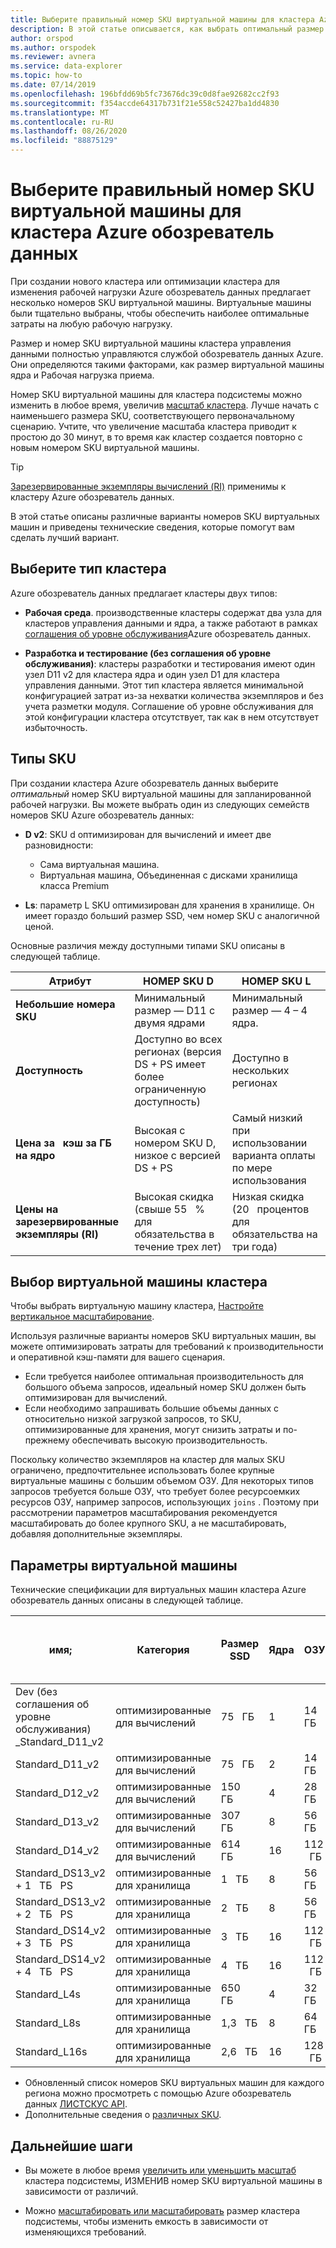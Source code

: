 ```yaml
---
title: Выберите правильный номер SKU виртуальной машины для кластера Azure обозреватель данных
description: В этой статье описывается, как выбрать оптимальный размер SKU для кластера Azure обозреватель данных.
author: orspod
ms.author: orspodek
ms.reviewer: avnera
ms.service: data-explorer
ms.topic: how-to
ms.date: 07/14/2019
ms.openlocfilehash: 196bfdd69b5fc73676dc39c0d8fae92682cc2f93
ms.sourcegitcommit: f354accde64317b731f21e558c52427ba1dd4830
ms.translationtype: MT
ms.contentlocale: ru-RU
ms.lasthandoff: 08/26/2020
ms.locfileid: "88875129"
---
```

# <a name="select-the-correct-vm-sku-for-your-azure-data-explorer-cluster"></a>Выберите правильный номер SKU виртуальной машины для кластера Azure обозреватель данных 

При создании нового кластера или оптимизации кластера для изменения рабочей нагрузки Azure обозреватель данных предлагает несколько номеров SKU виртуальной машины. Виртуальные машины были тщательно выбраны, чтобы обеспечить наиболее оптимальные затраты на любую рабочую нагрузку. 

Размер и номер SKU виртуальной машины кластера управления данными полностью управляются службой обозреватель данных Azure. Они определяются такими факторами, как размер виртуальной машины ядра и Рабочая нагрузка приема. 

Номер SKU виртуальной машины для кластера подсистемы можно изменить в любое время, увеличив [масштаб кластера](manage-cluster-vertical-scaling.md). Лучше начать с наименьшего размера SKU, соответствующего первоначальному сценарию. Учтите, что увеличение масштаба кластера приводит к простою до 30 минут, в то время как кластер создается повторно с новым номером SKU виртуальной машины.

> [!TIP]
> [Зарезервированные экземпляры вычислений (RI)](https://docs.microsoft.com/azure/virtual-machines/windows/prepay-reserved-vm-instances) применимы к кластеру Azure обозреватель данных.  

В этой статье описаны различные варианты номеров SKU виртуальных машин и приведены технические сведения, которые помогут вам сделать лучший вариант.

## <a name="select-a-cluster-type"></a>Выберите тип кластера

Azure обозреватель данных предлагает кластеры двух типов:

* **Рабочая среда**. производственные кластеры содержат два узла для кластеров управления данными и ядра, а также работают в рамках [соглашения об уровне обслуживания](https://azure.microsoft.com/support/legal/sla/data-explorer/v1_0/)Azure обозреватель данных.

* **Разработка и тестирование (без соглашения об уровне обслуживания)**: кластеры разработки и тестирования имеют один узел D11 v2 для кластера ядра и один узел D1 для кластера управления данными. Этот тип кластера является минимальной конфигурацией затрат из-за нехватки количества экземпляров и без учета разметки модуля. Соглашение об уровне обслуживания для этой конфигурации кластера отсутствует, так как в нем отсутствует избыточность.

## <a name="sku-types"></a>Типы SKU

При создании кластера Azure обозреватель данных выберите *оптимальный* номер SKU виртуальной машины для запланированной рабочей нагрузки. Вы можете выбрать один из следующих семейств номеров SKU Azure обозреватель данных:

* **D v2**: SKU d оптимизирован для вычислений и имеет две разновидности:
    * Сама виртуальная машина.
    * Виртуальная машина, Объединенная с дисками хранилища класса Premium

* **Ls**: параметр L SKU оптимизирован для хранения в хранилище. Он имеет гораздо больший размер SSD, чем номер SKU с аналогичной ценой.

Основные различия между доступными типами SKU описаны в следующей таблице.
 
| Атрибут | НОМЕР SKU D | НОМЕР SKU L |
|---|---|---
|**Небольшие номера SKU**|Минимальный размер — D11 с двумя ядрами|Минимальный размер — 4 – 4 ядра. |
|**Доступность**|Доступно во всех регионах (версия DS + PS имеет более ограниченную доступность)|Доступно в нескольких регионах |
|**Цена за &nbsp; кэш за ГБ на ядро**|Высокая с номером SKU D, низкое с версией DS + PS|Самый низкий при использовании варианта оплаты по мере использования |
|**Цены на зарезервированные экземпляры (RI)**|Высокая скидка (свыше 55 &nbsp; % для обязательства в течение трех лет)|Низкая скидка (20 &nbsp; процентов для обязательства на три года) |  

## <a name="select-your-cluster-vm"></a>Выбор виртуальной машины кластера 

Чтобы выбрать виртуальную машину кластера, [Настройте вертикальное масштабирование](manage-cluster-vertical-scaling.md#configure-vertical-scaling). 

Используя различные варианты номеров SKU виртуальных машин, вы можете оптимизировать затраты для требований к производительности и оперативной кэш-памяти для вашего сценария. 
* Если требуется наиболее оптимальная производительность для большого объема запросов, идеальный номер SKU должен быть оптимизирован для вычислений. 
* Если необходимо запрашивать большие объемы данных с относительно низкой загрузкой запросов, то SKU, оптимизированные для хранения, могут снизить затраты и по-прежнему обеспечивать высокую производительность.

Поскольку количество экземпляров на кластер для малых SKU ограничено, предпочтительнее использовать более крупные виртуальные машины с большим объемом ОЗУ. Для некоторых типов запросов требуется больше ОЗУ, что требует более ресурсоемких ресурсов ОЗУ, например запросов, использующих `joins` . Поэтому при рассмотрении параметров масштабирования рекомендуется масштабировать до более крупного SKU, а не масштабировать, добавляя дополнительные экземпляры.

## <a name="vm-options"></a>Параметры виртуальной машины

Технические спецификации для виртуальных машин кластера Azure обозреватель данных описаны в следующей таблице.

|**имя**;| **Категория** | **Размер SSD** | **Ядра** | **ОЗУ** | **Диски хранилища класса Premium (1 &nbsp; ТБ)**| **Минимальное число экземпляров на кластер** | **Максимальное число экземпляров на кластер**
|---|---|---|---|---|---|---|---
|Dev (без соглашения об уровне обслуживания) _Standard_D11_v2| оптимизированные для вычислений | 75 &nbsp; ГБ    | 1 | 14 &nbsp; ГБ | 0 | 1 | 1
|Standard_D11_v2| оптимизированные для вычислений | 75 &nbsp; ГБ    | 2 | 14 &nbsp; ГБ | 0 | 2 | 8 
|Standard_D12_v2| оптимизированные для вычислений | 150 &nbsp; ГБ   | 4 | 28 &nbsp; ГБ | 0 | 2 | 16
|Standard_D13_v2| оптимизированные для вычислений | 307 &nbsp; ГБ   | 8 | 56 &nbsp; ГБ | 0 | 2 | 1000
|Standard_D14_v2| оптимизированные для вычислений | 614 &nbsp; ГБ   | 16| 112 &nbsp; ГБ | 0 | 2 | 1000
|Standard_DS13_v2 + 1 &nbsp; ТБ &nbsp; PS| оптимизированные для хранилища | 1 &nbsp; ТБ | 8 | 56 &nbsp; ГБ | 1 | 2 | 1000
|Standard_DS13_v2 + 2 &nbsp; ТБ &nbsp; PS| оптимизированные для хранилища | 2 &nbsp; ТБ | 8 | 56 &nbsp; ГБ | 2 | 2 | 1000
|Standard_DS14_v2 + 3 &nbsp; ТБ &nbsp; PS| оптимизированные для хранилища | 3 &nbsp; ТБ | 16 | 112 &nbsp; ГБ | 2 | 2 | 1000
|Standard_DS14_v2 + 4 &nbsp; ТБ &nbsp; PS| оптимизированные для хранилища | 4 &nbsp; ТБ | 16 | 112 &nbsp; ГБ | 4 | 2 | 1000
|Standard_L4s| оптимизированные для хранилища | 650 &nbsp; ГБ | 4 | 32 &nbsp; ГБ | 0 | 2 | 16
|Standard_L8s| оптимизированные для хранилища | 1,3 &nbsp; ТБ | 8 | 64 &nbsp; ГБ | 0 | 2 | 1000
|Standard_L16s| оптимизированные для хранилища | 2,6 &nbsp; ТБ | 16| 128 &nbsp; ГБ | 0 | 2 | 1000

* Обновленный список номеров SKU виртуальных машин для каждого региона можно просмотреть с помощью Azure обозреватель данных [ЛИСТСКУС API](/dotnet/api/microsoft.azure.management.kusto.clustersoperationsextensions.listskus?view=azure-dotnet). 
* Дополнительные сведения о [различных SKU](/azure/virtual-machines/windows/sizes). 

## <a name="next-steps"></a>Дальнейшие шаги

* Вы можете в любое время [увеличить или уменьшить масштаб](manage-cluster-vertical-scaling.md) кластера подсистемы, ИЗМЕНИВ номер SKU виртуальной машины в зависимости от различий. 

* Можно [масштабировать или масштабировать](manage-cluster-horizontal-scaling.md) размер кластера подсистемы, чтобы изменить емкость в зависимости от изменяющихся требований.

